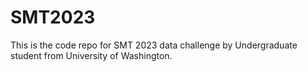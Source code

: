 # SMT2023

This is the code repo for SMT 2023 data challenge by Undergraduate student from University of Washington.

